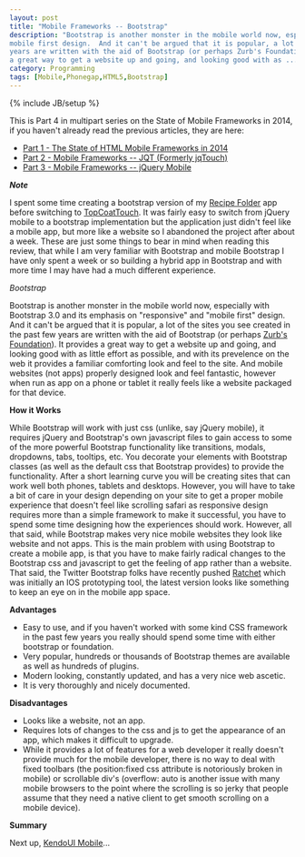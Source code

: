 ```yaml
---
layout: post
title: "Mobile Frameworks -- Bootstrap"
description: "Bootstrap is another monster in the mobile world now, especially with Bootstrap 3.0 and its emphasis on responsive and
mobile first design.  And it can't be argued that it is popular, a lot of the sites you see created in the past few
years are written with the aid of Bootstrap (or perhaps Zurb's Foundation)). It provides
a great way to get a website up and going, and looking good with as ..."
category: Programming
tags: [Mobile,Phonegap,HTML5,Bootstrap]
---
```

{% include JB/setup %}

This is Part 4 in multipart series on the State of Mobile Frameworks in 2014, if you haven't already read the previous articles, they are here:

* [Part 1 - The State of HTML Mobile Frameworks in 2014](/programming/2014/04/22/the-state-of-html-mobile-frameworks-in-2014/)
* [Part 2 - Mobile Frameworks -- JQT (Formerly jqTouch)](/programming/2014/04/24/mobile-frameworks-jqt/)
* [Part 3 - Mobile Frameworks -- jQuery Mobile](/programming/2014/04/26/mobile-frameworks-jquery-mobile/)

***Note***

I spent some time creating a bootstrap version of my [Recipe Folder](http://recipe-folder.com) app before switching
to [TopCoatTouch](http://topcoattouch.com).  It was fairly easy to switch from jQuery mobile to a bootstrap implementation
but the application just didn't feel like a mobile app, but more like a website so I abandoned the project after about 
a week.  These are just some things to bear in mind when reading this review, that while I am very familiar with Bootstrap
and mobile Bootstrap I have only spent a week or so building a hybrid app in Bootstrap and with more time I may have had
a much different experience.

*Bootstrap*

Bootstrap is another monster in the mobile world now, especially with Bootstrap 3.0 and its emphasis on "responsive" and
"mobile first" design.  And it can't be argued that it is popular, a lot of the sites you see created in the past few
years are written with the aid of Bootstrap (or perhaps [Zurb's Foundation](http://foundation.zurb.com/)).  It provides
a great way to get a website up and going, and looking good with as little effort as possible, and with its prevelence
on the web it provides a familiar comforting look and feel to the site.  And mobile websites (not apps) properly
designed look and feel fantastic, however when run as app on a phone or tablet it really feels like a website packaged
for that device.

**How it Works**

While Bootstrap will work with just css (unlike, say jQuery mobile), it requires jQuery and Bootstrap's own javascript
files to gain access to some of the more powerful Bootstrap functionality like transitions, modals, dropdowns,
tabs, tooltips, etc.  You decorate your elements with Bootstrap classes (as well as the default css that Bootstrap
provides) to provide the functionality.  After a short learning curve you will be creating sites that can work
well both phones, tablets and desktops.  However, you will have to take a bit of care in your design depending on
your site to get a proper mobile experience that doesn't feel like scrolling safari as responsive design requires
more than a simple framework to make it successful, you have to spend some time designing how the experiences should
work.  However, all that said, while Bootstrap makes very nice mobile websites they look like website and not
apps.  This is the main problem with using Bootstrap to create a mobile app, is that you have to make fairly radical
changes to the Bootstrap css and javascript to get the feeling of app rather than a website.  That said, the
Twitter Bootstrap folks have recently pushed [Ratchet](http://goratchet.com/) which was initially an IOS prototyping
tool, the latest version looks like something to keep an eye on in the mobile app space.

**Advantages**
- Easy to use, and if you haven't worked with some kind CSS framework in the past few years you really should spend some
  time with either bootstrap or foundation.
- Very popular, hundreds or thousands of Bootstrap themes are available as well as hundreds of plugins.
- Modern looking, constantly updated, and has a very nice web ascetic.
- It is very thoroughly and nicely documented.

**Disadvantages**
- Looks like a website, not an app.
- Requires lots of changes to the css and js to get the appearance of an app, which makes it difficult to upgrade.
- While it provides a lot of features for a web developer it really doesn't provide much for the mobile developer,
  there is no way to deal with fixed toolbars (the position:fixed css attribute is notoriously broken in mobile) or
  scrollable div's (overflow: auto is another issue with many mobile browsers to the point where the scrolling is
  so jerky that people assume that they need a native client to get smooth scrolling on a mobile device).

**Summary**

Next up, [KendoUI Mobile](/programming/2014/07/28/mobile-frameworks-kendoui/)...

